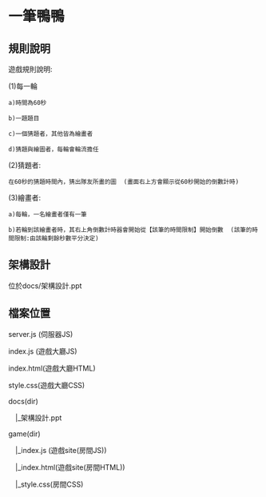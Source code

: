 # 一筆鴨鴨
## 規則說明
遊戲規則說明:

(1)每一輪

    a)時間為60秒
    
    b)一題題目
    
    c)一個猜題者，其他皆為繪畫者
    
    d)猜題與繪圖者，每輪會輪流擔任

(2)猜題者:

    在60秒的猜題時間內，猜出隊友所畫的圖  (畫面右上方會顯示從60秒開始的倒數計時)

(3)繪畫者:

    a)每輪，一名繪畫者僅有一筆
    
    b)若輪到該繪畫者時，其右上角倒數計時器會開始從【該筆的時間限制】開始倒數  (該筆的時間限制:由該輪剩餘秒數平分決定)




## 架構設計
  位於docs/架構設計.ppt

## 檔案位置

server.js (伺服器JS) 

index.js (遊戲大廳JS)

index.html(遊戲大廳HTML)

style.css(遊戲大廳CSS)

docs(dir)

&emsp;|_架構設計.ppt

game(dir)

&emsp;|_index.js (遊戲site(房間JS))

&emsp;|_index.html(遊戲site(房間HTML))

&emsp;|_style.css(房間CSS)


